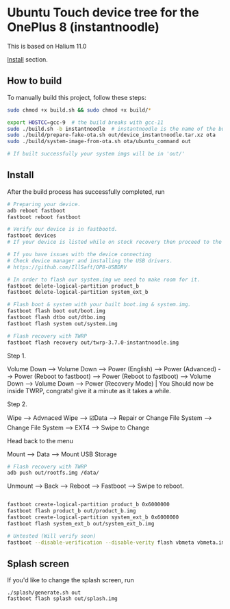 # Ubuntu Touch device tree for the OnePlus 8 (instantnoodle)

This is based on Halium 11.0

[Install](#install) section.


## How to build

To manually build this project, follow these steps:

```bash
sudo chmod +x build.sh && sudo chmod +x build/*
```

```bash
export HOSTCC=gcc-9  # the build breaks with gcc-11
sudo ./build.sh -b instantnoodle  # instantnoodle is the name of the build directory
sudo ./build/prepare-fake-ota.sh out/device_instantnoodle.tar.xz ota
sudo ./build/system-image-from-ota.sh ota/ubuntu_command out

# If built successfully your system imgs will be in 'out/'
```




## Install


After the build process has successfully completed, run


```bash
# Preparing your device.
adb reboot fastboot
fastboot reboot fastboot

# Verify our device is in fastbootd.
fastboot devices
# If your device is listed while on stock recovery then proceed to the next steps.

# If you have issues with the device connecting 
# Check device manager and installing the USB drivers.
# https://github.com/IllSaft/OP8-USBDRV

# In order to flash our system.img we need to make room for it.
fastboot delete-logical-partition product_b
fastboot delete-logical-partition system_ext_b

# Flash boot & system with your built boot.img & system.img.
fastboot flash boot out/boot.img
fastboot flash dtbo out/dtbo.img
fastboot flash system out/system.img

# Flash recovery with TWRP
fastboot flash recovery out/twrp-3.7.0-instantnoodle.img
```
Step 1.

Volume Down --> Volume Down --> Power (English) --> Power (Advanced) --> Power (Reboot to fastboot) --> Power (Reboot to fastboot) 
--> Volume Down --> Volume Down --> Power (Recovery Mode) | You Should now be inside TWRP, congrats! give it a minute as it takes a while.

Step 2.

Wipe --> Advnaced Wipe --> ☑️Data --> Repair or Change File System --> Change File System --> EXT4 --> Swipe to Change 

Head back to the menu

Mount --> Data --> Mount USB Storage

```bash
# Flash recovery with TWRP
adb push out/rootfs.img /data/
```

Unmount --> Back --> Reboot --> Fastboot --> Swipe to reboot.

```bash

fastboot create-logical-partition product_b 0x6000000
fastboot flash product_b out/product_b.img
fastboot create-logical-partition system_ext_b 0x6000000
fastboot flash system_ext_b out/system_ext_b.img

# Untested (Will verify soon)
fastboot --disable-verification --disable-verity flash vbmeta vbmeta.img

```


## Splash screen

If you'd like to change the splash screen, run

```
./splash/generate.sh out
fastboot flash splash out/splash.img
```